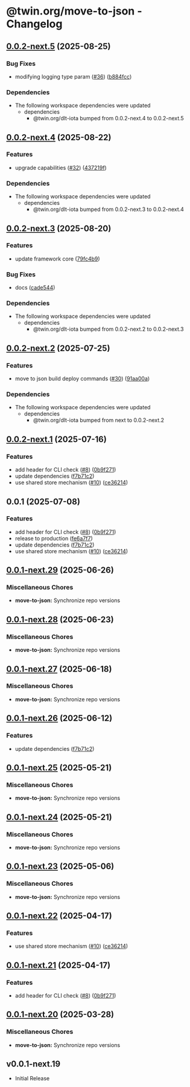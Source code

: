 # @twin.org/move-to-json - Changelog

## [0.0.2-next.5](https://github.com/twinfoundation/dlt/compare/move-to-json-v0.0.2-next.4...move-to-json-v0.0.2-next.5) (2025-08-25)


### Bug Fixes

* modifying logging type param ([#36](https://github.com/twinfoundation/dlt/issues/36)) ([b884fcc](https://github.com/twinfoundation/dlt/commit/b884fccef5bea5c6818cf8bfa8af197d3622cac6))


### Dependencies

* The following workspace dependencies were updated
  * dependencies
    * @twin.org/dlt-iota bumped from 0.0.2-next.4 to 0.0.2-next.5

## [0.0.2-next.4](https://github.com/twinfoundation/dlt/compare/move-to-json-v0.0.2-next.3...move-to-json-v0.0.2-next.4) (2025-08-22)


### Features

* upgrade capabilities ([#32](https://github.com/twinfoundation/dlt/issues/32)) ([437219f](https://github.com/twinfoundation/dlt/commit/437219f0f784ec38353c01e1c8ce6bfba3b1b530))


### Dependencies

* The following workspace dependencies were updated
  * dependencies
    * @twin.org/dlt-iota bumped from 0.0.2-next.3 to 0.0.2-next.4

## [0.0.2-next.3](https://github.com/twinfoundation/dlt/compare/move-to-json-v0.0.2-next.2...move-to-json-v0.0.2-next.3) (2025-08-20)


### Features

* update framework core ([79fc4b9](https://github.com/twinfoundation/dlt/commit/79fc4b961bd755437cad98d733ca9e25476bc03f))


### Bug Fixes

* docs ([cade544](https://github.com/twinfoundation/dlt/commit/cade5443a4b955d592c1622f07499ad8a3d554b6))


### Dependencies

* The following workspace dependencies were updated
  * dependencies
    * @twin.org/dlt-iota bumped from 0.0.2-next.2 to 0.0.2-next.3

## [0.0.2-next.2](https://github.com/twinfoundation/dlt/compare/move-to-json-v0.0.2-next.1...move-to-json-v0.0.2-next.2) (2025-07-25)


### Features

* move to json build deploy commands ([#30](https://github.com/twinfoundation/dlt/issues/30)) ([91aa00a](https://github.com/twinfoundation/dlt/commit/91aa00a29a8d7e3a99a46cea89e879a12dffc188))


### Dependencies

* The following workspace dependencies were updated
  * dependencies
    * @twin.org/dlt-iota bumped from next to 0.0.2-next.2

## [0.0.2-next.1](https://github.com/twinfoundation/dlt/compare/move-to-json-v0.0.2-next.0...move-to-json-v0.0.2-next.1) (2025-07-16)


### Features

* add header for CLI check ([#8](https://github.com/twinfoundation/dlt/issues/8)) ([0b9f271](https://github.com/twinfoundation/dlt/commit/0b9f2711fb3a9eb859e481725bfa1e2139e14053))
* update dependencies ([f7b71c2](https://github.com/twinfoundation/dlt/commit/f7b71c24274b71e2d37c26c4a7e5e6d9df1dc9b7))
* use shared store mechanism ([#10](https://github.com/twinfoundation/dlt/issues/10)) ([ce36214](https://github.com/twinfoundation/dlt/commit/ce36214577f02cbb9642f831cb2c21335c31cc9a))

## 0.0.1 (2025-07-08)


### Features

* add header for CLI check ([#8](https://github.com/twinfoundation/dlt/issues/8)) ([0b9f271](https://github.com/twinfoundation/dlt/commit/0b9f2711fb3a9eb859e481725bfa1e2139e14053))
* release to production ([fe6a7f7](https://github.com/twinfoundation/dlt/commit/fe6a7f751138ea92ac22c70438261b0cea6fb238))
* update dependencies ([f7b71c2](https://github.com/twinfoundation/dlt/commit/f7b71c24274b71e2d37c26c4a7e5e6d9df1dc9b7))
* use shared store mechanism ([#10](https://github.com/twinfoundation/dlt/issues/10)) ([ce36214](https://github.com/twinfoundation/dlt/commit/ce36214577f02cbb9642f831cb2c21335c31cc9a))

## [0.0.1-next.29](https://github.com/twinfoundation/dlt/compare/move-to-json-v0.0.1-next.28...move-to-json-v0.0.1-next.29) (2025-06-26)


### Miscellaneous Chores

* **move-to-json:** Synchronize repo versions

## [0.0.1-next.28](https://github.com/twinfoundation/dlt/compare/move-to-json-v0.0.1-next.27...move-to-json-v0.0.1-next.28) (2025-06-23)


### Miscellaneous Chores

* **move-to-json:** Synchronize repo versions

## [0.0.1-next.27](https://github.com/twinfoundation/dlt/compare/move-to-json-v0.0.1-next.26...move-to-json-v0.0.1-next.27) (2025-06-18)


### Miscellaneous Chores

* **move-to-json:** Synchronize repo versions

## [0.0.1-next.26](https://github.com/twinfoundation/dlt/compare/move-to-json-v0.0.1-next.25...move-to-json-v0.0.1-next.26) (2025-06-12)


### Features

* update dependencies ([f7b71c2](https://github.com/twinfoundation/dlt/commit/f7b71c24274b71e2d37c26c4a7e5e6d9df1dc9b7))

## [0.0.1-next.25](https://github.com/twinfoundation/dlt/compare/move-to-json-v0.0.1-next.24...move-to-json-v0.0.1-next.25) (2025-05-21)


### Miscellaneous Chores

* **move-to-json:** Synchronize repo versions

## [0.0.1-next.24](https://github.com/twinfoundation/dlt/compare/move-to-json-v0.0.1-next.23...move-to-json-v0.0.1-next.24) (2025-05-21)


### Miscellaneous Chores

* **move-to-json:** Synchronize repo versions

## [0.0.1-next.23](https://github.com/twinfoundation/dlt/compare/move-to-json-v0.0.1-next.22...move-to-json-v0.0.1-next.23) (2025-05-06)


### Miscellaneous Chores

* **move-to-json:** Synchronize repo versions

## [0.0.1-next.22](https://github.com/twinfoundation/dlt/compare/move-to-json-v0.0.1-next.21...move-to-json-v0.0.1-next.22) (2025-04-17)


### Features

* use shared store mechanism ([#10](https://github.com/twinfoundation/dlt/issues/10)) ([ce36214](https://github.com/twinfoundation/dlt/commit/ce36214577f02cbb9642f831cb2c21335c31cc9a))

## [0.0.1-next.21](https://github.com/twinfoundation/dlt/compare/move-to-json-v0.0.1-next.20...move-to-json-v0.0.1-next.21) (2025-04-17)


### Features

* add header for CLI check ([#8](https://github.com/twinfoundation/dlt/issues/8)) ([0b9f271](https://github.com/twinfoundation/dlt/commit/0b9f2711fb3a9eb859e481725bfa1e2139e14053))

## [0.0.1-next.20](https://github.com/twinfoundation/dlt/compare/move-to-json-v0.0.1-next.19...move-to-json-v0.0.1-next.20) (2025-03-28)


### Miscellaneous Chores

* **move-to-json:** Synchronize repo versions

## v0.0.1-next.19

- Initial Release
